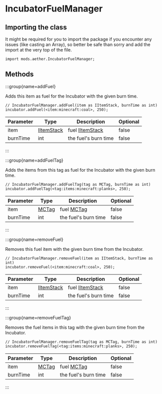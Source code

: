# IncubatorFuelManager

## Importing the class

It might be required for you to import the package if you encounter any issues (like casting an Array), so better be safe than sorry and add the import at the very top of the file.
```zenscript
import mods.aether.IncubatorFuelManager;
```

## Methods

:::group{name=addFuel}

Adds this item as fuel for the Incubator with the given burn time.

```zenscript
// IncubatorFuelManager.addFuel(item as IItemStack, burnTime as int)
incubator.addFuel(<item:minecraft:coal>, 250);
```

| Parameter | Type | Description | Optional |
|-----------|------|-------------|----------|
| item | [IItemStack](/vanilla/api/item/IItemStack) | fuel [IItemStack](/vanilla/api/item/IItemStack) | false |
| burnTime | int | the fuel's burn time | false |


:::

:::group{name=addFuelTag}

Adds the items from this tag as fuel for the Incubator with the given burn time.

```zenscript
// IncubatorFuelManager.addFuelTag(tag as MCTag, burnTime as int)
incubator.addFuelTag(<tag:items:minecraft:planks>, 250);
```

| Parameter | Type | Description | Optional |
|-----------|------|-------------|----------|
| item | [MCTag](/vanilla/api/tag/MCTag) | fuel [MCTag](/vanilla/api/tag/MCTag) | false |
| burnTime | int | the fuel's burn time | false |


:::

:::group{name=removeFuel}

Removes this fuel item with the given burn time from the Incubator.

```zenscript
// IncubatorFuelManager.removeFuel(item as IItemStack, burnTime as int)
incubator.removeFuel(<item:minecraft:coal>, 250);
```

| Parameter | Type | Description | Optional |
|-----------|------|-------------|----------|
| item | [IItemStack](/vanilla/api/item/IItemStack) | fuel [IItemStack](/vanilla/api/item/IItemStack) | false |
| burnTime | int | the fuel's burn time | false |


:::

:::group{name=removeFuelTag}

Removes the fuel items in this tag with the given burn time from the Incubator.

```zenscript
// IncubatorFuelManager.removeFuelTag(tag as MCTag, burnTime as int)
incubator.removeFuelTag(<tag:items:minecraft:planks>, 250);
```

| Parameter | Type | Description | Optional |
|-----------|------|-------------|----------|
| item | [MCTag](/vanilla/api/tag/MCTag) | fuel [MCTag](/vanilla/api/tag/MCTag) | false |
| burnTime | int | the fuel's burn time | false |


:::

